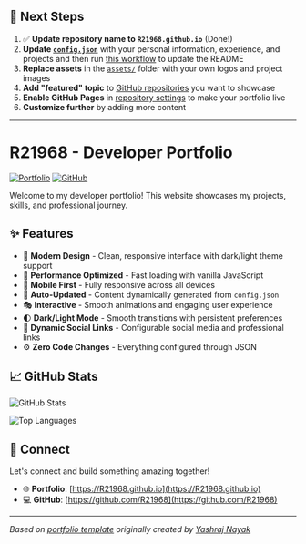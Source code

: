 ## 🚀 Next Steps

1. ✅ **Update repository name to `R21968.github.io`** (Done!)
2. **Update [`config.json`](https://github.com/R21968/R21968.github.io/blob/main/config.json)** with your personal information, experience, and projects and then run [this workflow](https://github.com/R21968/R21968.github.io/actions/workflows/update-readme.yml) to update the README
3. **Replace assets** in the [`assets/`](https://github.com/R21968/R21968.github.io/tree/main/assets/) folder with your own logos and project images
4. **Add "featured" topic** to [GitHub repositories](https://github.com/R21968?tab=repositories) you want to showcase
5. **Enable GitHub Pages** in [repository settings](https://github.com/R21968/R21968.github.io/settings/pages) to make your portfolio live
6. **Customize further** by adding more content

---

# R21968 - Developer Portfolio

<div align="left">
  
[![Portfolio](https://img.shields.io/badge/🌐_Visit_Portfolio-Live-brightgreen?style=for-the-badge)](https://R21968.github.io)
[![GitHub](https://img.shields.io/badge/GitHub-Profile-181717?style=for-the-badge&logo=github)](https://github.com/R21968)

</div>

Welcome to my developer portfolio! This website showcases my projects, skills, and professional journey.

## ✨ Features

- 🎨 **Modern Design** - Clean, responsive interface with dark/light theme support
- 🚀 **Performance Optimized** - Fast loading with vanilla JavaScript
- 📱 **Mobile First** - Fully responsive across all devices
- 🔄 **Auto-Updated** - Content dynamically generated from `config.json`
- 🎭 **Interactive** - Smooth animations and engaging user experience
- 🌓 **Dark/Light Mode** - Smooth transitions with persistent preferences
- 🔗 **Dynamic Social Links** - Configurable social media and professional links
- ⚙️ **Zero Code Changes** - Everything configured through JSON

## 📈 GitHub Stats

<div align="left">

![GitHub Stats](https://github-readme-stats.vercel.app/api?username=R21968&theme=dark&hide_border=true&include_all_commits=true&count_private=true)

![Top Languages](https://github-readme-stats.vercel.app/api/top-langs/?username=R21968&theme=dark&hide_border=true&include_all_commits=true&count_private=true&layout=compact)

</div>

## 🤝 Connect

Let's connect and build something amazing together!

- 🌐 **Portfolio**: [https://R21968.github.io](https://R21968.github.io)
- 💻 **GitHub**: [https://github.com/R21968](https://github.com/R21968)

---

*Based on [portfolio template](https://github.com/yashrajnayak/developer-portfolio) originally created by [Yashraj Nayak](https://github.com/yashrajnayak)*